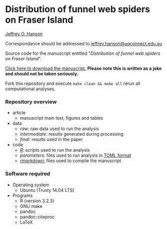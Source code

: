 Distribution of funnel web spiders on Fraser Island
===================================================

[Jeffrey O. Hanson](wwww.jeffrey-hanson.com)

Correspondance should be addressed to [jeffrey.hanson@uqconnect.edu.au](mailto:jeffrey.hanson@uqconnect.edu.au)

Source code for the manuscript entitled "_Distribution of funnel web spiders on Fraser Island_". 

[Click here to download the manuscript.](https://github.com/paleo13/spider-distributions/raw/master/article/article.pdf) **Please note this is written as a joke and should not be taken seriously.**

Fork this repository and execute `make clean && make all` rerun all computational analyses.

### Repository overview

* article
	+ manuscript main text, figures and tables
* data
	+ _raw_: raw data used to run the analysis
	+ _intermediate_: results generated during processing
	+ _final_: results used in the paper
* code
	+ [_R_](www.r-project.org): scripts used to run the analysis 
	+ _parameters_: files used to run analysis in [TOML format](https://github.com/toml-lang/toml)
	+ [_rmarkdown_:](wwww.rmarkdown.rstudio.com) files used to compile the manuscript

### Software required

* Operating system
	+ Ubuntu (Trusty 14.04 LTS)
* Programs
	+ R (version 3.2.3)
	+ GNU make
	+ pandoc
	+ pandoc-citeproc
	+ LaTeX

